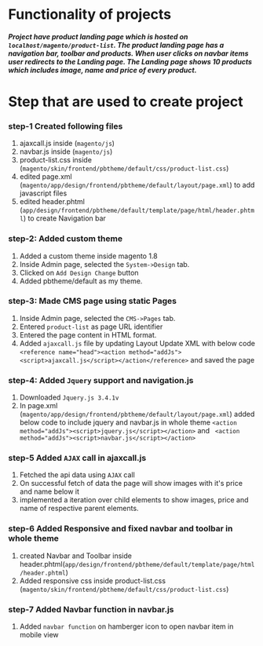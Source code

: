 # Functionality of projects 

##### Project have product landing page which is hosted on `localhost/magento/product-list`. The product landing page has a navigation bar, toolbar and products. When user clicks on navbar items user redirects to the Landing page. The Landing page shows 10 products which includes image, name and price of every product.


# Step that are used to create project

### step-1 Created following files
1. ajaxcall.js  inside (`magento/js`)
2. navbar.js  inside (`magento/js`)
3. product-list.css inside (`magento/skin/frontend/pbtheme/default/css/product-list.css`)
4. edited page.xml (`magento/app/design/frontend/pbtheme/default/layout/page.xml`) to add javascript files
5. edited header.phtml (`app/design/frontend/pbtheme/default/template/page/html/header.phtml`) to create Navigation bar

### step-2: Added custom theme
1. Added a custom theme inside magento 1.8
2. Inside Admin page, selected the `System->Design` tab.
3. Clicked on `Add Design Change` button
3. Added pbtheme/default as my theme.

### step-3: Made CMS page using static Pages

1. Inside Admin page, selected the `CMS->Pages` tab.
2. Entered `product-list` as page URL identifier
3. Entered the page content in HTML format.
4. Added `ajaxcall.js` file by updating Layout Update XML with below code  
	`<reference name="head"><action method="addJs"><script>ajaxcall.js</script></action</reference>`  and saved the page

### step-4: Added `Jquery` support and navigation.js
1. Downloaded `Jquery.js 3.4.1v` 
2. In page.xml (`magento/app/design/frontend/pbtheme/default/layout/page.xml`) added below code to include jquery and navbar.js in whole theme                         `<action method="addJs"><script>jquery.js</script></action>` and ` <action method="addJs"><script>navbar.js</script></action>`

### step-5 Added `AJAX` call in ajaxcall.js
1. Fetched the api data using `AJAX` call
2. On successful fetch of data the page will show images with it's price and name below it
3. implemented a iteration over child elements to show images, price and name of respective parent elements.


### step-6 Added Responsive and fixed navbar and toolbar in whole theme
1. created Navbar and Toolbar inside header.phtml(`app/design/frontend/pbtheme/default/template/page/html/header.phtml`)
2. Added responsive css inside product-list.css (`magento/skin/frontend/pbtheme/default/css/product-list.css`)  

### step-7 Added Navbar function in navbar.js
1. Added `navbar function` on  hamberger icon to open navbar item in mobile view
